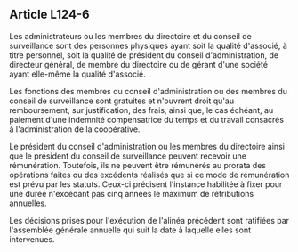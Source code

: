 Article L124-6
----
Les administrateurs ou les membres du directoire et du conseil de surveillance
sont des personnes physiques ayant soit la qualité d'associé, à titre personnel,
soit la qualité de président du conseil d'administration, de directeur général,
de membre du directoire ou de gérant d'une société ayant elle-même la qualité
d'associé.

Les fonctions des membres du conseil d'administration ou des membres du conseil
de surveillance sont gratuites et n'ouvrent droit qu'au remboursement, sur
justification, des frais, ainsi que, le cas échéant, au paiement d'une indemnité
compensatrice du temps et du travail consacrés à l'administration de la
coopérative.

Le président du conseil d'administration ou les membres du directoire ainsi que
le président du conseil de surveillance peuvent recevoir une rémunération.
Toutefois, ils ne peuvent être rémunérés au prorata des opérations faites ou des
excédents réalisés que si ce mode de rémunération est prévu par les statuts.
Ceux-ci précisent l'instance habilitée à fixer pour une durée n'excédant pas
cinq années le maximum de rétributions annuelles.

Les décisions prises pour l'exécution de l'alinéa précédent sont ratifiées par
l'assemblée générale annuelle qui suit la date à laquelle elles sont
intervenues.
